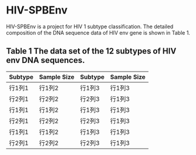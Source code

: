 # HIV-SPBEnv

HIV-SPBEnv is a project for HIV 1 subtype classification.
The detailed composition of the DNA sequence data of HIV env gene is shown in Table 1.
## Table 1 The data set of the 12 subtypes of HIV env DNA sequences.
| Subtype |Sample Size | Subtype |Sample Size |
|-------|---------|-------|---------|
| 行1列1 | 行1列2 | 行1列3 |行1列3 |
| 行2列1 | 行2列2 | 行2列3 |行1列3 |
| 行1列1 | 行1列2 | 行1列3 |行1列3 |
| 行2列1 | 行2列2 | 行2列3 |行1列3 |
| 行1列1 | 行1列2 | 行1列3 |行1列3 |
| 行2列1 | 行2列2 | 行2列3 |行1列3 |

